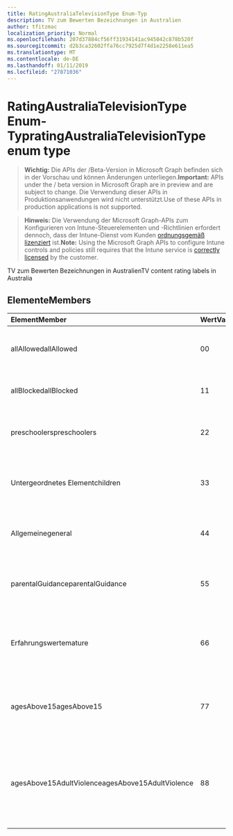 ```yaml
---
title: RatingAustraliaTelevisionType Enum-Typ
description: TV zum Bewerten Bezeichnungen in Australien
author: tfitzmac
localization_priority: Normal
ms.openlocfilehash: 207d37884cf56ff31934141ac945042c878b520f
ms.sourcegitcommit: d2b3ca32602ffa76cc7925d7f4d1e2258e611ea5
ms.translationtype: MT
ms.contentlocale: de-DE
ms.lasthandoff: 01/11/2019
ms.locfileid: "27871036"
---
```

# <a name="ratingaustraliatelevisiontype-enum-type"></a><span data-ttu-id="11ff0-103">RatingAustraliaTelevisionType Enum-Typ</span><span class="sxs-lookup"><span data-stu-id="11ff0-103">ratingAustraliaTelevisionType enum type</span></span>

> <span data-ttu-id="11ff0-104">**Wichtig:** Die APIs der /Beta-Version in Microsoft Graph befinden sich in der Vorschau und können Änderungen unterliegen.</span><span class="sxs-lookup"><span data-stu-id="11ff0-104">**Important:** APIs under the / beta version in Microsoft Graph are in preview and are subject to change.</span></span> <span data-ttu-id="11ff0-105">Die Verwendung dieser APIs in Produktionsanwendungen wird nicht unterstützt.</span><span class="sxs-lookup"><span data-stu-id="11ff0-105">Use of these APIs in production applications is not supported.</span></span>

> <span data-ttu-id="11ff0-106">**Hinweis:** Die Verwendung der Microsoft Graph-APIs zum Konfigurieren von Intune-Steuerelementen und -Richtlinien erfordert dennoch, dass der Intune-Dienst vom Kunden [ordnungsgemäß lizenziert](https://go.microsoft.com/fwlink/?linkid=839381) ist.</span><span class="sxs-lookup"><span data-stu-id="11ff0-106">**Note:** Using the Microsoft Graph APIs to configure Intune controls and policies still requires that the Intune service is [correctly licensed](https://go.microsoft.com/fwlink/?linkid=839381) by the customer.</span></span>

<span data-ttu-id="11ff0-107">TV zum Bewerten Bezeichnungen in Australien</span><span class="sxs-lookup"><span data-stu-id="11ff0-107">TV content rating labels in Australia</span></span>
## <a name="members"></a><span data-ttu-id="11ff0-108">Elemente</span><span class="sxs-lookup"><span data-stu-id="11ff0-108">Members</span></span>
|<span data-ttu-id="11ff0-109">Element</span><span class="sxs-lookup"><span data-stu-id="11ff0-109">Member</span></span>|<span data-ttu-id="11ff0-110">Wert</span><span class="sxs-lookup"><span data-stu-id="11ff0-110">Value</span></span>|<span data-ttu-id="11ff0-111">Beschreibung</span><span class="sxs-lookup"><span data-stu-id="11ff0-111">Description</span></span>|
|:---|:---|:---|
|<span data-ttu-id="11ff0-112">allAllowed</span><span class="sxs-lookup"><span data-stu-id="11ff0-112">allAllowed</span></span>|<span data-ttu-id="11ff0-113">0</span><span class="sxs-lookup"><span data-stu-id="11ff0-113">0</span></span>|<span data-ttu-id="11ff0-114">Standardwert, zulassen, dass alle TV Inhalt anzeigt.</span><span class="sxs-lookup"><span data-stu-id="11ff0-114">Default value, allow all TV shows content</span></span>|
|<span data-ttu-id="11ff0-115">allBlocked</span><span class="sxs-lookup"><span data-stu-id="11ff0-115">allBlocked</span></span>|<span data-ttu-id="11ff0-116">1</span><span class="sxs-lookup"><span data-stu-id="11ff0-116">1</span></span>|<span data-ttu-id="11ff0-117">Lassen Sie nicht, dass alle TV Inhalt anzeigt.</span><span class="sxs-lookup"><span data-stu-id="11ff0-117">Do not allow any TV shows content</span></span>|
|<span data-ttu-id="11ff0-118">preschoolers</span><span class="sxs-lookup"><span data-stu-id="11ff0-118">preschoolers</span></span>|<span data-ttu-id="11ff0-119">2</span><span class="sxs-lookup"><span data-stu-id="11ff0-119">2</span></span>|<span data-ttu-id="11ff0-120">Die Klassifizierung P ist für Preschoolers vorgesehen.</span><span class="sxs-lookup"><span data-stu-id="11ff0-120">The P classification is intended for preschoolers</span></span>|
|<span data-ttu-id="11ff0-121">Untergeordnetes Element</span><span class="sxs-lookup"><span data-stu-id="11ff0-121">children</span></span>|<span data-ttu-id="11ff0-122">3</span><span class="sxs-lookup"><span data-stu-id="11ff0-122">3</span></span>|<span data-ttu-id="11ff0-123">Die C-Klassifikation ist für die untergeordneten Elemente unter 14 vorgesehen.</span><span class="sxs-lookup"><span data-stu-id="11ff0-123">The C classification is intended for children under 14</span></span>|
|<span data-ttu-id="11ff0-124">Allgemeine</span><span class="sxs-lookup"><span data-stu-id="11ff0-124">general</span></span>|<span data-ttu-id="11ff0-125">4</span><span class="sxs-lookup"><span data-stu-id="11ff0-125">4</span></span>|<span data-ttu-id="11ff0-126">Die Klassifizierung G eignet sich für alle Jahren</span><span class="sxs-lookup"><span data-stu-id="11ff0-126">The G classification is suitable for all ages</span></span>|
|<span data-ttu-id="11ff0-127">parentalGuidance</span><span class="sxs-lookup"><span data-stu-id="11ff0-127">parentalGuidance</span></span>|<span data-ttu-id="11ff0-128">5</span><span class="sxs-lookup"><span data-stu-id="11ff0-128">5</span></span>|<span data-ttu-id="11ff0-129">Die Bild-Klassifizierung wird für young Viewer empfohlen.</span><span class="sxs-lookup"><span data-stu-id="11ff0-129">The PG classification is recommended for young viewers</span></span>|
|<span data-ttu-id="11ff0-130">Erfahrungswerte</span><span class="sxs-lookup"><span data-stu-id="11ff0-130">mature</span></span>|<span data-ttu-id="11ff0-131">6</span><span class="sxs-lookup"><span data-stu-id="11ff0-131">6</span></span>|<span data-ttu-id="11ff0-132">Die M-Klassifizierung wird für Leser von Berichten über 15 empfohlen.</span><span class="sxs-lookup"><span data-stu-id="11ff0-132">The M classification is recommended for viewers over 15</span></span>|
|<span data-ttu-id="11ff0-133">agesAbove15</span><span class="sxs-lookup"><span data-stu-id="11ff0-133">agesAbove15</span></span>|<span data-ttu-id="11ff0-134">7</span><span class="sxs-lookup"><span data-stu-id="11ff0-134">7</span></span>|<span data-ttu-id="11ff0-135">Die Klassifizierung MA15 + eignet sich nicht für Leser von Berichten unter 15</span><span class="sxs-lookup"><span data-stu-id="11ff0-135">The MA15+ classification is not suitable for viewers under 15</span></span>|
|<span data-ttu-id="11ff0-136">agesAbove15AdultViolence</span><span class="sxs-lookup"><span data-stu-id="11ff0-136">agesAbove15AdultViolence</span></span>|<span data-ttu-id="11ff0-137">8</span><span class="sxs-lookup"><span data-stu-id="11ff0-137">8</span></span>|<span data-ttu-id="11ff0-138">Die Klassifizierung AV15 + eignet sich nicht für Leser von Berichten unter 15, Versender nicht jugendfreier Gewalt-spezifischen</span><span class="sxs-lookup"><span data-stu-id="11ff0-138">The AV15+ classification is not suitable for viewers under 15, adult violence-specific</span></span>|





